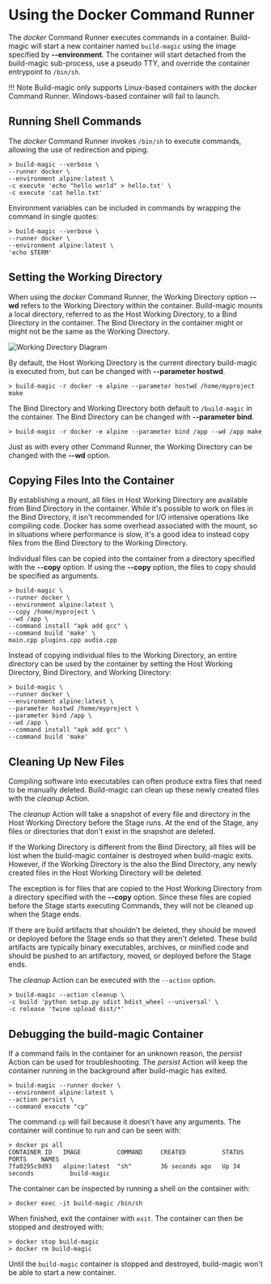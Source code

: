 # Using the Docker Command Runner

The *docker* Command Runner executes commands in a container. Build-magic will start a new container named `build-magic` using the image specified by **--environment**. The container will start detached from the build-magic sub-process, use a pseudo TTY, and override the container entrypoint to `/bin/sh`.

!!! Note
    Build-magic only supports Linux-based containers with the *docker* Command Runner. Windows-based container will fail to launch.

## Running Shell Commands

The *docker* Command Runner invokes `/bin/sh` to execute commands, allowing the use of redirection and piping.

```text
> build-magic --verbose \
--runner docker \
--environment alpine:latest \
-c execute 'echo "hello world" > hello.txt' \
-c execute 'cat hello.txt'
```

Environment variables can be included in commands by wrapping the command in single quotes:

```text
> build-magic --verbose \
--runner docker \
--environment alpine:latest \
'echo $TERM'
```

## Setting the Working Directory

When using the *docker* Command Runner, the Working Directory option **--wd** refers to the Working Directory within the container. Build-magic mounts a local directory, referred to as the Host Working Directory, to a Bind Directory in the container. The Bind Directory in the container might or might not be the same as the Working Directory.

![Working Directory Diagram](https://mermaid.ink/img/eyJjb2RlIjoiZ3JhcGggTFJcbiAgICBzdWJncmFwaCBIb3N0XG4gICAgYShIb3N0IFdvcmtpbmcgRGlyZWN0b3J5KVxuICAgIGVuZFxuICAgIHN1YmdyYXBoIENvbnRhaW5lclxuICAgIGIoQmluZCBEaXJlY3RvcnkpXG4gICAgYyhXb3JraW5nIERpcmVjdG9yeSlcbiAgICBiIC0tPiBjXG4gICAgZW5kXG4gICAgYSAtLT4gYiIsIm1lcm1haWQiOnt9LCJ1cGRhdGVFZGl0b3IiOmZhbHNlfQ)

By default, the Host Working Directory is the current directory build-magic is executed from, but can be changed with **--parameter hostwd**.

```text
> build-magic -r docker -e alpine --parameter hostwd /home/myproject make
```

The Bind Directory and Working Directory both default to `/build-magic` in the container. The Bind Directory can be changed with **--parameter bind**.

```text
> build-magic -r docker -e alpine --parameter bind /app --wd /app make
```

Just as with every other Command Runner, the Working Directory can be changed with the **--wd** option.

## Copying Files Into the Container

By establishing a mount, all files in Host Working Directory are available from Bind Directory in the container. While it's possible to work on files in the Bind Directory, it isn't recommended for I/O intensive operations like compiling code. Docker has some overhead associated with the mount, so in situations where performance is slow, it's a good idea to instead copy files from the Bind Directory to the Working Directory.

Individual files can be copied into the container from a directory specified with the **--copy** option. If using the **--copy** option, the files to copy should be specified as arguments.

```text
> build-magic \
--runner docker \
--environment alpine:latest \
--copy /home/myproject \
--wd /app \
--command install "apk add gcc" \
--command build 'make' \
main.cpp plugins.cpp audio.cpp
```

Instead of copying individual files to the Working Directory, an entire directory can be used by the container by setting the Host Working Directory, Bind Directory, and Working Directory:

```text
> build-magic \
--runner docker \
--environment alpine:latest \
--parameter hostwd /home/myproject \
--parameter bind /app \
--wd /app \
--command install "apk add gcc" \
--command build 'make'
```

## Cleaning Up New Files

Compiling software into executables can often produce extra files that need to be manually deleted. Build-magic can clean up these newly created files with the *cleanup* Action.

The *cleanup* Action will take a snapshot of every file and directory in the Host Working Directory before the Stage runs. At the end of the Stage, any files or directories that don't exist in the snapshot are deleted.

If the Working Directory is different from the Bind Directory, all files will be lost when the build-magic container is destroyed when build-magic exits. However, if the Working Directory is the also the Bind Directory, any newly created files in the Host Working Directory will be deleted.

The exception is for files that are copied to the Host Working Directory from a directory specified with the **--copy** option. Since these files are copied before the Stage starts executing Commands, they will not be cleaned up when the Stage ends.

If there are build artifacts that shouldn't be deleted, they should be moved or deployed before the Stage ends so that they aren't deleted. These build artifacts are typically binary executables, archives, or minified code and should be pushed to an artifactory, moved, or deployed before the Stage ends.

The *cleanup* Action can be executed with the `--action` option.

```text
> build-magic --action cleanup \
-c build 'python setup.py sdist bdist_wheel --universal' \
-c release 'twine upload dist/*'
```

## Debugging the build-magic Container

If a command fails in the container for an unknown reason, the *persist* Action can be used for troubleshooting. The *persist* Action will keep the container running in the background after build-magic has exited.

```text
> build-magic --runner docker \
--environment alpine:latest \
--action persist \
--command execute "cp"
```

The command `cp` will fail because it doesn't have any arguments. The container will continue to run and can be seen with:

```text
> docker ps all
CONTAINER ID   IMAGE          COMMAND     CREATED          STATUS        PORTS    NAMES
7fa0295c9d93   alpine:latest  "sh"        36 seconds ago   Up 34 seconds          build-magic
```

The container can be inspected by running a shell on the container with:

```text
> docker exec -it build-magic /bin/sh
```

When finished, exit the container with `exit`. The container can then be stopped and destroyed with:

```text
> docker stop build-magic
> docker rm build-magic
```

Until the `build-magic` container is stopped and destroyed, build-magic won't be able to start a new container.